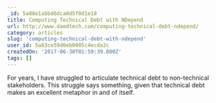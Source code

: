 ```yaml
---
_id: 5a88e1abbd6dca0d5f0d1e18
title: Computing Technical Debt with NDepend
url: http://www.daedtech.com/computing-technical-debt-ndepend/
category: articles
slug: 'computing-technical-debt-with-ndepend'
user_id: 5a83ce59d6eb0005c4ecda2c
createdOn: '2017-06-30T01:59:39.000Z'
tags: []
---
```


For years, I have struggled to articulate technical debt to non-technical stakeholders.  This struggle says something, given that technical debt makes an excellent metaphor in and of itself.
